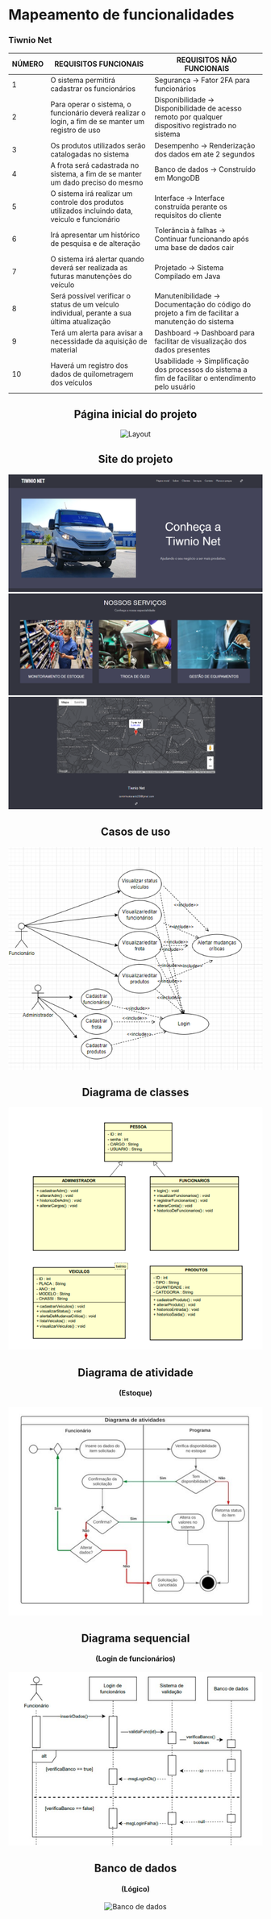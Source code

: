 # Mapeamento de funcionalidades
### Tiwnio Net

|NÚMERO|REQUISITOS FUNCIONAIS            | REQUISITOS NÃO FUNCIONAIS   |
|----------    |--------------------------------|-----------------------------|
|1           | O sistema permitirá cadastrar os funcionários       | Segurança → Fator 2FA para funcionários                    |
|2            | Para operar o sistema, o funcionário deverá realizar o login, a fim de se manter um registro de uso          | Disponibilidade → Disponibilidade de acesso remoto por qualquer dispositivo registrado no sistema|
|3             | Os produtos utilizados serão catalogadas no sistema         | Desempenho → Renderização dos dados em ate 2 segundos|
|4             | A frota será cadastrada no sistema, a fim de se manter um dado preciso do mesmo        | Banco de dados → Construído em MongoDB   |
|5            | O sistema irá realizar um controle dos produtos utilizados incluindo data, veiculo e funcionário           | Interface → Interface construída perante os requisitos do cliente        |
|6          | Irá apresentar um histórico de pesquisa e de alteração                    | Tolerância à falhas → Continuar funcionando após uma base de dados cair              |
|7          | O sistema irá alertar quando deverá ser realizada as futuras manutenções do veículo              | Projetado → Sistema Compilado em Java           |
|8             | Será possível verificar o status de um veículo individual, perante a sua última atualização         | Manutenibilidade → Documentação do código do projeto a fim de facilitar a manutenção do sistema            |
|9        | Terá um alerta para avisar a necessidade da aquisição de material       | Dashboard → Dashboard para facilitar de visualização dos dados presentes            |
|10           |Haverá um registro dos dados de quilometragem dos veículos| Usabilidade → Simplificação dos processos do sistema a fim de facilitar o entendimento pelo usuário                  |

<div align='center'>
  <h2>Página inicial do projeto</h2>
    <img src="./Arquivos/Página principal.png" alt="Layout" title="Site" height='2%'/>

  <h2>Site do projeto</h2>
    <img src="./Arquivos/Site 1.png" alt="Layout do site"/>
    <img src="./Arquivos/Site 2.png" alt="Layout do site"/>
    <img src="./Arquivos/Site 3.png" alt="Layout do site"/>

  <h2>Casos de uso</h2>
    <img src="./Arquivos/Diagrama de caso de uso.png" alt="Casos de uso"/>
  
  <h2>Diagrama de classes</h2>
    <img src="./Arquivos/Diagrama de classes.png" alt="Classes"/>
  
  <h2>Diagrama de atividade <h4>(Estoque)</h4></h2>
    <img src="./Arquivos/Diagrama de atividade (dados).jpg" alt="Diagrama de atividade ()"/>
  
  <h2>Diagrama sequencial <h4>(Login de funcionários)</h4></h2>
     <img src="./Arquivos/Diagrama sequencial.jpeg" alt="Diagrama sequencial"/>
  
  <h2>Banco de dados <h4>(Lógico)</h4></h2>
     <img src="./Arquivos/Banco de dados (lógico).png" alt="Banco de dados"/>
  
</div>
